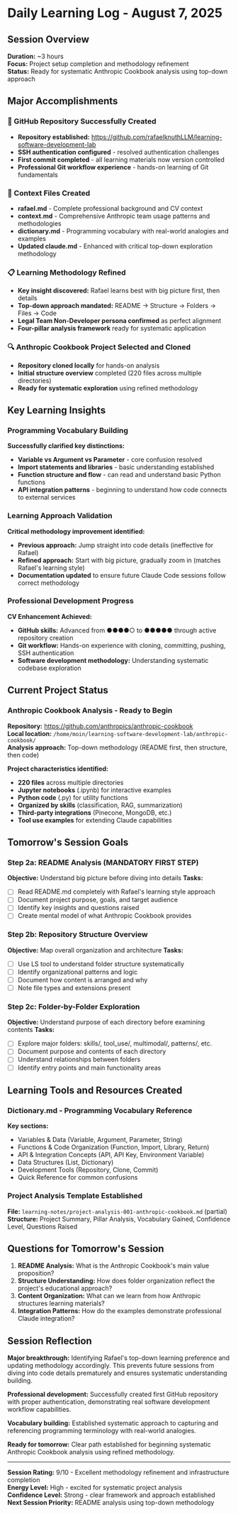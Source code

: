 # Daily Learning Log - August 7, 2025

## Session Overview
**Duration:** ~3 hours  
**Focus:** Project setup completion and methodology refinement  
**Status:** Ready for systematic Anthropic Cookbook analysis using top-down approach  

## Major Accomplishments

### 🎯 GitHub Repository Successfully Created
- **Repository established:** https://github.com/rafaelknuthLLM/learning-software-development-lab
- **SSH authentication configured** - resolved authentication challenges  
- **First commit completed** - all learning materials now version controlled
- **Professional Git workflow experience** - hands-on learning of Git fundamentals

### 📁 Context Files Created
- **rafael.md** - Complete professional background and CV context
- **context.md** - Comprehensive Anthropic team usage patterns and methodologies
- **dictionary.md** - Programming vocabulary with real-world analogies and examples
- **Updated claude.md** - Enhanced with critical top-down exploration methodology

### 📋 Learning Methodology Refined
- **Key insight discovered:** Rafael learns best with big picture first, then details
- **Top-down approach mandated:** README → Structure → Folders → Files → Code
- **Legal Team Non-Developer persona confirmed** as perfect alignment
- **Four-pillar analysis framework** ready for systematic application

### 🔍 Anthropic Cookbook Project Selected and Cloned
- **Repository cloned locally** for hands-on analysis
- **Initial structure overview** completed (220 files across multiple directories)
- **Ready for systematic exploration** using refined methodology

## Key Learning Insights

### Programming Vocabulary Building
**Successfully clarified key distinctions:**
- **Variable vs Argument vs Parameter** - core confusion resolved
- **Import statements and libraries** - basic understanding established
- **Function structure and flow** - can read and understand basic Python functions
- **API integration patterns** - beginning to understand how code connects to external services

### Learning Approach Validation
**Critical methodology improvement identified:**
- **Previous approach:** Jump straight into code details (ineffective for Rafael)
- **Refined approach:** Start with big picture, gradually zoom in (matches Rafael's learning style)
- **Documentation updated** to ensure future Claude Code sessions follow correct methodology

### Professional Development Progress
**CV Enhancement Achieved:**
- **GitHub skills:** Advanced from ●●●●○ to ●●●●● through active repository creation
- **Git workflow:** Hands-on experience with cloning, committing, pushing, SSH authentication
- **Software development methodology:** Understanding systematic codebase exploration

## Current Project Status

### Anthropic Cookbook Analysis - Ready to Begin
**Repository:** https://github.com/anthropics/anthropic-cookbook  
**Local location:** `/home/moin/learning-software-development-lab/anthropic-cookbook/`  
**Analysis approach:** Top-down methodology (README first, then structure, then code)

**Project characteristics identified:**
- **220 files** across multiple directories
- **Jupyter notebooks** (.ipynb) for interactive examples  
- **Python code** (.py) for utility functions
- **Organized by skills** (classification, RAG, summarization)
- **Third-party integrations** (Pinecone, MongoDB, etc.)
- **Tool use examples** for extending Claude capabilities

## Tomorrow's Session Goals

### Step 2a: README Analysis (MANDATORY FIRST STEP)
**Objective:** Understand big picture before diving into details
**Tasks:**
- [ ] Read README.md completely with Rafael's learning style approach
- [ ] Document project purpose, goals, and target audience
- [ ] Identify key insights and questions raised
- [ ] Create mental model of what Anthropic Cookbook provides

### Step 2b: Repository Structure Overview
**Objective:** Map overall organization and architecture
**Tasks:**
- [ ] Use LS tool to understand folder structure systematically
- [ ] Identify organizational patterns and logic
- [ ] Document how content is arranged and why
- [ ] Note file types and extensions present

### Step 2c: Folder-by-Folder Exploration
**Objective:** Understand purpose of each directory before examining contents
**Tasks:**
- [ ] Explore major folders: skills/, tool_use/, multimodal/, patterns/, etc.
- [ ] Document purpose and contents of each directory
- [ ] Understand relationships between folders
- [ ] Identify entry points and main functionality areas

## Learning Tools and Resources Created

### Dictionary.md - Programming Vocabulary Reference
**Key sections:**
- Variables & Data (Variable, Argument, Parameter, String)
- Functions & Code Organization (Function, Import, Library, Return)
- API & Integration Concepts (API, API Key, Environment Variable)
- Data Structures (List, Dictionary)
- Development Tools (Repository, Clone, Commit)
- Quick Reference for common confusions

### Project Analysis Template Established
**File:** `learning-notes/project-analysis-001-anthropic-cookbook.md` (partial)
**Structure:** Project Summary, Pillar Analysis, Vocabulary Gained, Confidence Level, Questions Raised

## Questions for Tomorrow's Session
1. **README Analysis:** What is the Anthropic Cookbook's main value proposition?
2. **Structure Understanding:** How does folder organization reflect the project's educational approach?
3. **Content Organization:** What can we learn from how Anthropic structures learning materials?
4. **Integration Patterns:** How do the examples demonstrate professional Claude integration?

## Session Reflection
**Major breakthrough:** Identifying Rafael's top-down learning preference and updating methodology accordingly. This prevents future sessions from diving into code details prematurely and ensures systematic understanding building.

**Professional development:** Successfully created first GitHub repository with proper authentication, demonstrating real software development workflow capabilities.

**Vocabulary building:** Established systematic approach to capturing and referencing programming terminology with real-world analogies.

**Ready for tomorrow:** Clear path established for beginning systematic Anthropic Cookbook analysis using refined methodology.

---
**Session Rating:** 9/10 - Excellent methodology refinement and infrastructure completion  
**Energy Level:** High - excited for systematic project analysis  
**Confidence Level:** Strong - clear framework and approach established  
**Next Session Priority:** README analysis using top-down methodology